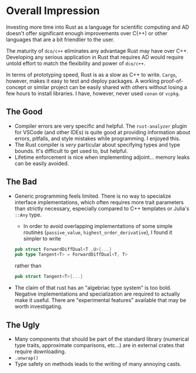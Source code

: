 # Overall Impression

Investing more time into Rust as a language for scientific computing and AD doesn't offer significant enough improvements over C(++) or other languages that are a bit friendlier to the user.

The maturity of `dco/c++` eliminates any advantage Rust may have over C++. Developing any serious application in Rust that requires AD would require untold effort to match the flexibility and power of `dco/c++`. 

In terms of prototyping speed, Rust is as a slow as C++ to write. `Cargo`, however, makes it easy to test and deploy packages. A working proof-of-concept or similar project can be easily shared with others without losing a few hours to install libraries. I have, however, never used `conan` or `vcpkg`.

## The Good

- Compiler errors are very specific and helpful. The `rust-analyzer` plugin for VSCode (and other IDEs) is quite good at providing information about errors, pitfalls, and style mistakes while programming. I enjoyed this.
- The Rust compiler is _very_ particular about specifying types and type bounds. It's difficult to get used to, but helpful.
- Lifetime enforcement is nice when implementing adjoint... memory leaks can be easily avoided.

## The Bad

- Generic programming feels limited. There is no way to specialize interface implementations, which often requires more trait parameters than strictly necessary, especially compared to C++ templates or Julia's `::Any` type.
  - In order to avoid overlapping implementations of some simple routines (`passive_value`, `highest_order_derivative`), I found it simpler to write

  ```rust
  pub struct ForwardDiffDual<T ,U>{...}
  pub type Tangent<T> = ForwardDiffDual<T, T>
  ```

  rather than

  ```rust
  pub struct Tangent<T>{...}
  ```

- The claim of that rust has an "algebriac type system" is too bold. Negative implementations and specialization are required to actually make it useful. There are "experimental features" available that may be worth investigating.

## The Ugly

- Many components that should be part of the standard library (numerical type traits, approximate comparisons, etc...) are in external crates that require downloading.
- `.unwrap()`
- Type safety on methods leads to the writing of many annoying casts.
